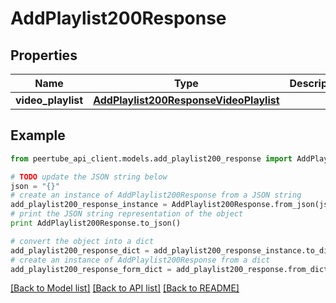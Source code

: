 # AddPlaylist200Response


## Properties
Name | Type | Description | Notes
------------ | ------------- | ------------- | -------------
**video_playlist** | [**AddPlaylist200ResponseVideoPlaylist**](AddPlaylist200ResponseVideoPlaylist.md) |  | [optional] 

## Example

```python
from peertube_api_client.models.add_playlist200_response import AddPlaylist200Response

# TODO update the JSON string below
json = "{}"
# create an instance of AddPlaylist200Response from a JSON string
add_playlist200_response_instance = AddPlaylist200Response.from_json(json)
# print the JSON string representation of the object
print AddPlaylist200Response.to_json()

# convert the object into a dict
add_playlist200_response_dict = add_playlist200_response_instance.to_dict()
# create an instance of AddPlaylist200Response from a dict
add_playlist200_response_form_dict = add_playlist200_response.from_dict(add_playlist200_response_dict)
```
[[Back to Model list]](../README.md#documentation-for-models) [[Back to API list]](../README.md#documentation-for-api-endpoints) [[Back to README]](../README.md)


